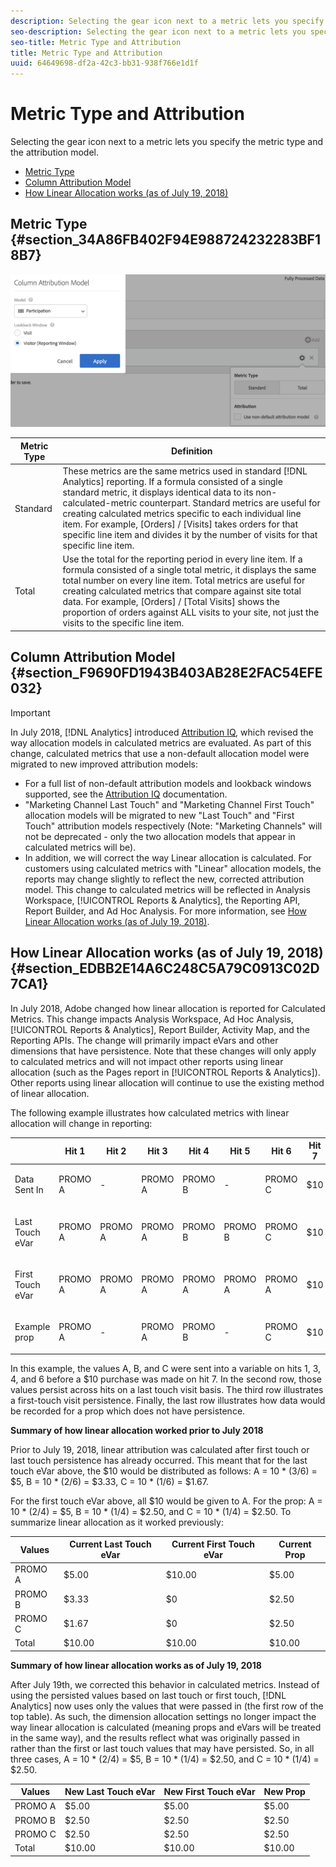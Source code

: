 ```yaml
---
description: Selecting the gear icon next to a metric lets you specify the metric type and the attribution model.
seo-description: Selecting the gear icon next to a metric lets you specify the metric type and the attribution model.
seo-title: Metric Type and Attribution
title: Metric Type and Attribution
uuid: 64649698-df2a-42c3-bb31-938f766e1d1f
---
```


# Metric Type and Attribution

Selecting the gear icon next to a metric lets you specify the metric type and the attribution model.

* [Metric Type](/help/components/c-calcmetrics/c-workflow/cm-workflow/c-build-metrics/m-metric-type-alloc.md#section_34A86FB402F94E988724232283BF18B7) 
* [Column Attribution Model](/help/components/c-calcmetrics/c-workflow/cm-workflow/c-build-metrics/m-metric-type-alloc.md#section_F9690FD1943B403AB28E2FAC54EFE032) 
* [How Linear Allocation works (as of July 19, 2018)](/help/components/c-calcmetrics/c-workflow/cm-workflow/c-build-metrics/m-metric-type-alloc.md#section_EDBB2E14A6C248C5A79C0913C02D7CA1)

## Metric Type {#section_34A86FB402F94E988724232283BF18B7}

![](assets/cm_type_alloc.png) 

|  Metric Type  | Definition  |
|---|---|
|  Standard  | These metrics are the same metrics used in standard [!DNL Analytics] reporting. If a formula consisted of a single standard metric, it displays identical data to its non-calculated-metric counterpart. Standard metrics are useful for creating calculated metrics specific to each individual line item. For example, [Orders] / [Visits] takes orders for that specific line item and divides it by the number of visits for that specific line item.  |
|  Total  | Use the total for the reporting period in every line item. If a formula consisted of a single total metric, it displays the same total number on every line item. Total metrics are useful for creating calculated metrics that compare against site total data. For example, [Orders] / [Total Visits] shows the proportion of orders against ALL visits to your site, not just the visits to the specific line item.  |

## Column Attribution Model {#section_F9690FD1943B403AB28E2FAC54EFE032}

>[!IMPORTANT]
>
>In July 2018, [!DNL Analytics] introduced [Attribution IQ](https://marketing.adobe.com/resources/help/en_US/analytics/analysis-workspace/attribution.html), which revised the way allocation models in calculated metrics are evaluated. As part of this change, calculated metrics that use a non-default allocation model were migrated to new improved attribution models: 
>
>* For a full list of non-default attribution models and lookback windows supported, see the [Attribution IQ](https://marketing.adobe.com/resources/help/en_US/analytics/analysis-workspace/attribution.html) documentation.
>* "Marketing Channel Last Touch" and "Marketing Channel First Touch" allocation models will be migrated to new "Last Touch" and "First Touch" attribution models respectively (Note: "Marketing Channels" will not be deprecated - only the two allocation models that appear in calculated metrics will be).
>* In addition, we will correct the way Linear allocation is calculated. For customers using calculated metrics with "Linear" allocation models, the reports may change slightly to reflect the new, corrected attribution model. This change to calculated metrics will be reflected in Analysis Workspace, [!UICONTROL Reports & Analytics], the Reporting API, Report Builder, and Ad Hoc Analysis. For more information, see [How Linear Allocation works (as of July 19, 2018)](/help/components/c-calcmetrics/c-workflow/cm-workflow/c-build-metrics/m-metric-type-alloc.md#section_EDBB2E14A6C248C5A79C0913C02D7CA1).
>

## How Linear Allocation works (as of July 19, 2018) {#section_EDBB2E14A6C248C5A79C0913C02D7CA1}

In July 2018, Adobe changed how linear allocation is reported for Calculated Metrics. This change impacts Analysis Workspace, Ad Hoc Analysis, [!UICONTROL Reports & Analytics], Report Builder, Activity Map, and the Reporting APIs. The change will primarily impact eVars and other dimensions that have persistence. Note that these changes will only apply to calculated metrics and will not impact other reports using linear allocation (such as the Pages report in [!UICONTROL Reports & Analytics]). Other reports using linear allocation will continue to use the existing method of linear allocation.

The following example illustrates how calculated metrics with linear allocation will change in reporting: 

<table id="table_E66D066A3E7B4232BBC220775F8B985A"> 
 <thead> 
  <tr> 
   <th colname="col1" class="entry"> </th> 
   <th colname="col2" class="entry"> Hit 1 </th> 
   <th colname="col3" class="entry"> Hit 2 </th> 
   <th colname="col4" class="entry"> Hit 3 </th> 
   <th colname="col5" class="entry"> Hit 4 </th> 
   <th colname="col6" class="entry"> Hit 5 </th> 
   <th colname="col7" class="entry"> Hit 6 </th> 
   <th colname="col8" class="entry"> Hit 7 </th> 
  </tr>
 </thead>
 <tbody> 
  <tr> 
   <td colname="col1"> <p>Data Sent In </p> </td> 
   <td colname="col2"> PROMO A </td> 
   <td colname="col3"> - </td> 
   <td colname="col4"> PROMO A </td> 
   <td colname="col5"> PROMO B </td> 
   <td colname="col6"> - </td> 
   <td colname="col7"> PROMO C </td> 
   <td colname="col8"> $10 </td> 
  </tr> 
  <tr> 
   <td colname="col1"> <p>Last Touch eVar </p> </td> 
   <td colname="col2"> PROMO A </td> 
   <td colname="col3"> PROMO A </td> 
   <td colname="col4"> PROMO A </td> 
   <td colname="col5"> PROMO B </td> 
   <td colname="col6"> PROMO B </td> 
   <td colname="col7"> PROMO C </td> 
   <td colname="col8"> $10 </td> 
  </tr> 
  <tr> 
   <td colname="col1"> <p>First Touch eVar </p> </td> 
   <td colname="col2"> PROMO A </td> 
   <td colname="col3"> PROMO A </td> 
   <td colname="col4"> PROMO A </td> 
   <td colname="col5"> PROMO A </td> 
   <td colname="col6"> PROMO A </td> 
   <td colname="col7"> PROMO A </td> 
   <td colname="col8"> $10 </td> 
  </tr> 
  <tr> 
   <td colname="col1"> <p>Example prop </p> </td> 
   <td colname="col2"> PROMO A </td> 
   <td colname="col3"> - </td> 
   <td colname="col4"> PROMO A </td> 
   <td colname="col5"> PROMO B </td> 
   <td colname="col6"> - </td> 
   <td colname="col7"> PROMO C </td> 
   <td colname="col8"> $10 </td> 
  </tr> 
 </tbody> 
</table>

In this example, the values A, B, and C were sent into a variable on hits 1, 3, 4, and 6 before a $10 purchase was made on hit 7. In the second row, those values persist across hits on a last touch visit basis. The third row illustrates a first-touch visit persistence. Finally, the last row illustrates how data would be recorded for a prop which does not have persistence.

**Summary of how linear allocation worked prior to July 2018**

Prior to July 19, 2018, linear attribution was calculated after first touch or last touch persistence has already occurred. This meant that for the last touch eVar above, the $10 would be distributed as follows: A = 10 &#42; (3/6) = $5, B = 10 &#42; (2/6) = $3.33, C = 10 &#42; (1/6) = $1.67.

For the first touch eVar above, all $10 would be given to A. For the prop: A = 10 &#42; (2/4) = $5, B = 10 &#42; (1/4) = $2.50, and C = 10 &#42; (1/4) = $2.50. To summarize linear allocation as it worked previously: 

|  Values  | Current Last Touch eVar  | Current First Touch eVar  | Current Prop  |
|---|---|---|---|
|  PROMO A  | $5.00  | $10.00  | $5.00  |
|  PROMO B  | $3.33  | $0  | $2.50  |
|  PROMO C  | $1.67  | $0  | $2.50  |
|  Total  | $10.00  | $10.00  | $10.00  |

**Summary of how linear allocation works as of July 19, 2018**

After July 19th, we corrected this behavior in calculated metrics. Instead of using the persisted values based on last touch or first touch, [!DNL Analytics] now uses only the values that were passed in (the first row of the top table). As such, the dimension allocation settings no longer impact the way linear allocation is calculated (meaning props and eVars will be treated in the same way), and the results reflect what was originally passed in rather than the first or last touch values that may have persisted. So, in all three cases, A = 10 &#42; (2/4) = $5, B = 10 &#42; (1/4) = $2.50, and C = 10 &#42; (1/4) = $2.50.

|  Values  | New Last Touch eVar  | New First Touch eVar  | New Prop  |
|---|---|---|---|
|  PROMO A  | $5.00  | $5.00  | $5.00  |
|  PROMO B  | $2.50  | $2.50  | $2.50  |
|  PROMO C  | $2.50  | $2.50  | $2.50  |
|  Total  | $10.00  | $10.00  | $10.00  |

<!-- 

<p>Additionally, as part of this change, [!DNL Analytics] is <b>changing how multiple sequential successes</b> are treated. In the following example, 7 hits occurred in the same visit with two orders, one $10 order on hit 4, and one $5 order on hit 7: </p> 
<table id="table_4647AA466D1447F6961DDC10468FCCE1"> 
 <tgroup cols="8">
  <colspec colnum="1" colname="col1" colwidth="1.00*" />
  <colspec colnum="2" colname="col2" colwidth="1.04*" />
  <colspec colnum="3" colname="col3" colwidth="1.02*" />
  <colspec colnum="4" colname="col4" colwidth="1.02*" />
  <colspec colnum="5" colname="col5" colwidth="1.03*" />
  <colspec colnum="6" colname="col6" colwidth="1.02*" />
  <colspec colnum="7" colname="col7" colwidth="1.02*" />
  <colspec colnum="8" colname="col8" colwidth="1.03*" />
  <thead> 
   <tr> 
    <th colname="col1" class="entry"> </th> 
    <th colname="col2" class="entry"> Hit 1 </th> 
    <th colname="col3" class="entry"> Hit 2 </th> 
    <th colname="col4" class="entry"> Hit 3 </th> 
    <th colname="col5" class="entry"> Hit 4 </th> 
    <th colname="col6" class="entry"> Hit 5 </th> 
    <th colname="col7" class="entry"> Hit 6 </th> 
    <th colname="col8" class="entry"> Hit 7 </th> 
   </tr>
  </thead> 
  <tbody> 
   <tr> 
    <td colname="col1"> <p>Data Sent In </p> </td> 
    <td colname="col2"> PROMO A </td> 
    <td colname="col3"> - </td> 
    <td colname="col4"> PROMO B </td> 
    <td colname="col5"> $10 </td> 
    <td colname="col6"> - </td> 
    <td colname="col7"> PROMO C </td> 
    <td colname="col8"> $5 </td> 
   </tr> 
   <tr> 
    <td colname="col1"> <p>Last Touch eVar </p> </td> 
    <td colname="col2"> PROMO A </td> 
    <td colname="col3"> PROMO A </td> 
    <td colname="col4"> PROMO B </td> 
    <td colname="col5"> $10 </td> 
    <td colname="col6"> PROMO B </td> 
    <td colname="col7"> PROMO C </td> 
    <td colname="col8"> $5 </td> 
   </tr> 
   <tr> 
    <td colname="col1"> <p>First Touch eVar </p> </td> 
    <td colname="col2"> PROMO A </td> 
    <td colname="col3"> PROMO A </td> 
    <td colname="col4"> PROMO A </td> 
    <td colname="col5"> $10 </td> 
    <td colname="col6"> PROMO A </td> 
    <td colname="col7"> PROMO A </td> 
    <td colname="col8"> $5 </td> 
   </tr> 
   <tr> 
    <td colname="col1"> <p>Example prop </p> </td> 
    <td colname="col2"> PROMO A </td> 
    <td colname="col3"> - </td> 
    <td colname="col4"> PROMO A </td> 
    <td colname="col5"> $10 </td> 
    <td colname="col6"> - </td> 
    <td colname="col7"> PROMO C </td> 
    <td colname="col8"> $5 </td> 
   </tr> 
  </tbody> 
 </tgroup> 
</table> 
<p> </p> 
<p>Currently (<b>prior to July 19, 2018</b>), linear attribution would carry forward past the initial conversion and persist into the second conversion </p> 
<ul id="ul_FD09813B59F04FF2A96A70BBE0A8F349"> 
 <li id="li_2EC965DDAE334C1795530F7C6F1674C5">In our first-touch eVar example, the total revenue for each promotion would be calculated using the promos prior to conversion on hit 4 for revenue on hit 4, but all promos for the conversion on hit 7. </li> 
 <li id="li_687C03C4B0A941AA800084F324A95FD6">In our last-touch eVar example, this would be: A = (2/3) * 10 + (2/5) * 5 = $8.66, B = (1/3) * 10 + (2/5) * 5 = $5.33, C = (1/5) * 5 = $1.00. In our FT eVar example: A = (3/3) * 10 + (5/5) * 5 = $15.00, and for the prop: A = (1/2) * 10 + (1/3) * 5 = $6.66, B = (1/2) * 10 + (1/3) * 5 = $6.66, and C = (1/3) * 5 = $1.66. </li> 
</ul> 
<p>Resulting in a distribution as follows: </p> 
<table id="table_6A066E602BF641B0BD4B175EE9753C6E"> 
 <tgroup cols="4">
  <colspec colnum="1" colname="col1" colwidth="*" />
  <colspec colnum="2" colname="col2" colwidth="*" />
  <colspec colnum="3" colname="col3" colwidth="*" />
  <colspec colnum="4" colname="col4" colwidth="*" />
  <thead> 
   <tr> 
    <th colname="col1" class="entry"> Values </th> 
    <th colname="col2" class="entry"> Current Last Touch eVar </th> 
    <th colname="col3" class="entry"> Current First Touch eVar </th> 
    <th colname="col4" class="entry"> Current Prop </th> 
   </tr>
  </thead> 
  <tbody> 
   <tr> 
    <td colname="col1"> PROMO A </td> 
    <td colname="col2"> $8.66 </td> 
    <td colname="col3"> $15.00 </td> 
    <td colname="col4"> $6.66 </td> 
   </tr> 
   <tr> 
    <td colname="col1"> PROMO B </td> 
    <td colname="col2"> $5.33 </td> 
    <td colname="col3"> $0.00 </td> 
    <td colname="col4"> $6.66 </td> 
   </tr> 
   <tr> 
    <td colname="col1"> PROMO C </td> 
    <td colname="col2"> $1.00 </td> 
    <td colname="col3"> $0.00 </td> 
    <td colname="col4"> $1.66 </td> 
   </tr> 
   <tr> 
    <td colname="col1"> Total </td> 
    <td colname="col2"> $15.00 </td> 
    <td colname="col3"> $15.00 </td> 
    <td colname="col4"> $15.00 </td> 
   </tr> 
  </tbody> 
 </tgroup> 
</table> 
<p> </p> 
<p><b>After July 19, 2018</b>, [!DNL Analytics] will treat each sequence of conversions independently, meaning linear attribution will no longer carry forward from one conversion to another. In the previous example, attribution will always be treated the same way (regardless of the eVar allocation settings as stated above) and will be calculated as follows: A = (1/2) * 10 = $5, B = (1/2) * 10 = $5, and C = (1/1) * 5 = $5. To summarize: </p> 
<table id="table_2D39CCD158BF488EA404324DF50B9579"> 
 <tgroup cols="4">
  <colspec colnum="1" colname="col1" colwidth="*" />
  <colspec colnum="2" colname="col2" colwidth="*" />
  <colspec colnum="3" colname="col3" colwidth="*" />
  <colspec colnum="4" colname="col4" colwidth="*" />
  <thead> 
   <tr> 
    <th colname="col1" class="entry"> Values </th> 
    <th colname="col2" class="entry"> New Last Touch eVar </th> 
    <th colname="col3" class="entry"> New First Touch eVar </th> 
    <th colname="col4" class="entry"> New Prop </th> 
   </tr>
  </thead> 
  <tbody> 
   <tr> 
    <td colname="col1"> PROMO A </td> 
    <td colname="col2"> $5.00 </td> 
    <td colname="col3"> $5.00 </td> 
    <td colname="col4"> $5.00 </td> 
   </tr> 
   <tr> 
    <td colname="col1"> PROMO B </td> 
    <td colname="col2"> $5.00 </td> 
    <td colname="col3"> $5.00 </td> 
    <td colname="col4"> $5.00 </td> 
   </tr> 
   <tr> 
    <td colname="col1"> PROMO C </td> 
    <td colname="col2"> $5.00 </td> 
    <td colname="col3"> $5.00 </td> 
    <td colname="col4"> $5.00 </td> 
   </tr> 
   <tr> 
    <td colname="col1"> Total </td> 
    <td colname="col2"> $15.00 </td> 
    <td colname="col3"> $15.00 </td> 
    <td colname="col4"> $15.00 </td> 
   </tr> 
  </tbody> 
 </tgroup> 
</table>

 -->

